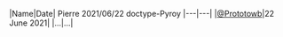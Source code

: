

|Name|Date|
Pierre 2021/06/22 doctype-Pyroy
|---|---|
|[@Prototowb](https://github.com/prototowb)|22 June 2021|
|...|...|
